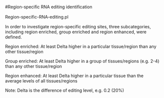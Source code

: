 #Region-speciﬁc RNA editing identification

Region-speciﬁc-RNA-editing.pl

In order to investigate region-specific editing sites, three subcategories, including region enriched, group enriched and region enhanced, were defined.

Region enriched: At least Delta higher in a particular tissue/region than any other tissue/region

Group enriched: At least Delta higher in a group of tissues/regions (e.g. 2-4) than any other tissue/region

Region enhanced: At least Delta higher in a particular tissue than the average levels of all tissues/regions

Note: Delta is the difference of editing level, e.g. 0.2 (20%)
